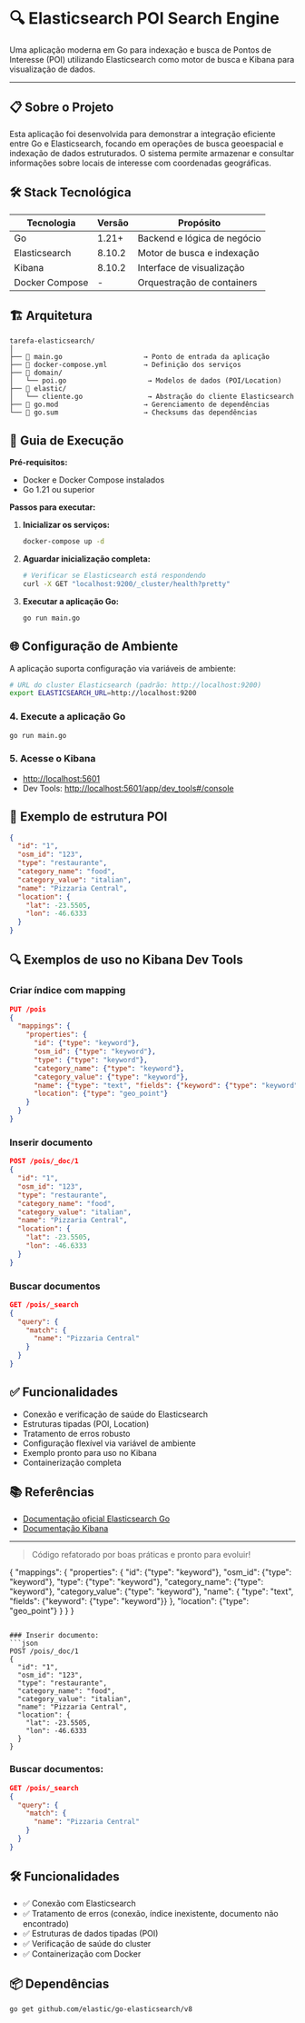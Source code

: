 # 🔍 Elasticsearch POI Search Engine

Uma aplicação moderna em Go para indexação e busca de Pontos de Interesse (POI) utilizando Elasticsearch como motor de busca e Kibana para visualização de dados.

---

## 📋 Sobre o Projeto

Esta aplicação foi desenvolvida para demonstrar a integração eficiente entre Go e Elasticsearch, focando em operações de busca geoespacial e indexação de dados estruturados. O sistema permite armazenar e consultar informações sobre locais de interesse com coordenadas geográficas.

## 🛠️ Stack Tecnológica

| Tecnologia | Versão | Propósito |
|------------|--------|-----------|
| Go | 1.21+ | Backend e lógica de negócio |
| Elasticsearch | 8.10.2 | Motor de busca e indexação |
| Kibana | 8.10.2 | Interface de visualização |
| Docker Compose | - | Orquestração de containers |

## 🏗️ Arquitetura

```
tarefa-elasticsearch/
│
├── 🎯 main.go                    → Ponto de entrada da aplicação
├── 🐳 docker-compose.yml         → Definição dos serviços
├── 📁 domain/
│   └── poi.go                    → Modelos de dados (POI/Location)
├── 📁 elastic/
│   └── cliente.go                → Abstração do cliente Elasticsearch
├── 📄 go.mod                     → Gerenciamento de dependências
└── 📄 go.sum                     → Checksums das dependências
```

## 🚀 Guia de Execução

**Pré-requisitos:**
- Docker e Docker Compose instalados
- Go 1.21 ou superior

**Passos para executar:**

1. **Inicializar os serviços:**
   ```bash
   docker-compose up -d
   ```

2. **Aguardar inicialização completa:**
   ```bash
   # Verificar se Elasticsearch está respondendo
   curl -X GET "localhost:9200/_cluster/health?pretty"
   ```

3. **Executar a aplicação Go:**
   ```bash
   go run main.go
   ```

## 🌐 Configuração de Ambiente

A aplicação suporta configuração via variáveis de ambiente:

```bash
# URL do cluster Elasticsearch (padrão: http://localhost:9200)
export ELASTICSEARCH_URL=http://localhost:9200
```

### 4. Execute a aplicação Go
```bash
go run main.go
```

### 5. Acesse o Kibana
- [http://localhost:5601](http://localhost:5601)
- Dev Tools: [http://localhost:5601/app/dev_tools#/console](http://localhost:5601/app/dev_tools#/console)

## 📝 Exemplo de estrutura POI
```json
{
  "id": "1",
  "osm_id": "123",
  "type": "restaurante",
  "category_name": "food",
  "category_value": "italian",
  "name": "Pizzaria Central",
  "location": {
    "lat": -23.5505,
    "lon": -46.6333
  }
}
```

## 🔍 Exemplos de uso no Kibana Dev Tools

### Criar índice com mapping
```json
PUT /pois
{
  "mappings": {
    "properties": {
      "id": {"type": "keyword"},
      "osm_id": {"type": "keyword"},
      "type": {"type": "keyword"},
      "category_name": {"type": "keyword"},
      "category_value": {"type": "keyword"},
      "name": {"type": "text", "fields": {"keyword": {"type": "keyword"}}},
      "location": {"type": "geo_point"}
    }
  }
}
```

### Inserir documento
```json
POST /pois/_doc/1
{
  "id": "1",
  "osm_id": "123",
  "type": "restaurante",
  "category_name": "food",
  "category_value": "italian",
  "name": "Pizzaria Central",
  "location": {
    "lat": -23.5505,
    "lon": -46.6333
  }
}
```

### Buscar documentos
```json
GET /pois/_search
{
  "query": {
    "match": {
      "name": "Pizzaria Central"
    }
  }
}
```

## ✅ Funcionalidades
- Conexão e verificação de saúde do Elasticsearch
- Estruturas tipadas (POI, Location)
- Tratamento de erros robusto
- Configuração flexível via variável de ambiente
- Exemplo pronto para uso no Kibana
- Containerização completa

## 📚 Referências
- [Documentação oficial Elasticsearch Go](https://github.com/elastic/go-elasticsearch)
- [Documentação Kibana](https://www.elastic.co/guide/en/kibana/current/index.html)

---

> Código refatorado por boas práticas e pronto para evoluir!

{
  "mappings": {
    "properties": {
      "id": {"type": "keyword"},
      "osm_id": {"type": "keyword"},
      "type": {"type": "keyword"},
      "category_name": {"type": "keyword"},
      "category_value": {"type": "keyword"},
      "name": {
        "type": "text",
        "fields": {"keyword": {"type": "keyword"}}
      },
      "location": {"type": "geo_point"}
    }
  }
}
```

### Inserir documento:
```json
POST /pois/_doc/1
{
  "id": "1",
  "osm_id": "123",
  "type": "restaurante",
  "category_name": "food",
  "category_value": "italian",
  "name": "Pizzaria Central",
  "location": {
    "lat": -23.5505,
    "lon": -46.6333
  }
}
```

### Buscar documentos:
```json
GET /pois/_search
{
  "query": {
    "match": {
      "name": "Pizzaria Central"
    }
  }
}
```

## 🛠️ Funcionalidades

- ✅ Conexão com Elasticsearch
- ✅ Tratamento de erros (conexão, índice inexistente, documento não encontrado)
- ✅ Estruturas de dados tipadas (POI)
- ✅ Verificação de saúde do cluster
- ✅ Containerização com Docker

## 📦 Dependências

```bash
go get github.com/elastic/go-elasticsearch/v8
